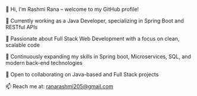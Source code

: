 👋 Hi, I'm Rashmi Rana – welcome to my GitHub profile!

💼 Currently working as a Java Developer, specializing in Spring Boot and RESTful APIs

👀 Passionate about Full Stack Web Development with a focus on clean, scalable code

🌱 Continuously expanding my skills in Spring boot, Microservices, SQL, and modern back-end technologies

🤝 Open to collaborating on Java-based and Full Stack projects

📫 Reach me at: ranarashmi205@gmail.com

